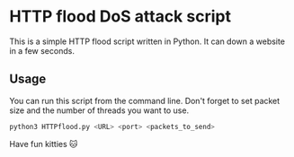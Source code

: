 # HTTP flood DoS attack script

This is a simple HTTP flood script written in Python. It can down a website in a few seconds.

## Usage

You can run this script from the command line.
Don't forget to set packet size and the number of threads you want to use.
```bash
python3 HTTPflood.py <URL> <port> <packets_to_send>
```

Have fun kitties 🐱

